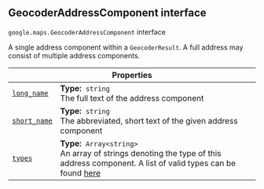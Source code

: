 
<devsite-heading><h2 id="GeocoderAddressComponent" is-upgraded="">GeocoderAddressComponent interface</h2></devsite-heading>
<p>
<code translate="no" dir="ltr"><span itemprop="path">google.maps</span>.<span itemprop="name">GeocoderAddressComponent</span></code>
interface
</p>
<p>A single address component within a <code translate="no" dir="ltr">GeocoderResult</code>. A full address may consist of multiple address components.</p>
<div class="devsite-table-wrapper"><table class="properties responsive" summary="interface GeocoderAddressComponent - Properties">
<thead>
<tr><th colspan="2">Properties</th>
</tr></thead>
<tbody>
<tr id="GeocoderAddressComponent.long_name">
<td itemprop="property"><code translate="no" dir="ltr"><a class="secret-link" href="#GeocoderAddressComponent.long_name"><span>long_name</span></a></code></td>
<td><div><strong>Type:</strong>&nbsp; <code translate="no" dir="ltr">string</code></div>
<div class="desc">The full text of the address component</div></td>
</tr>
<tr id="GeocoderAddressComponent.short_name">
<td itemprop="property"><code translate="no" dir="ltr"><a class="secret-link" href="#GeocoderAddressComponent.short_name"><span>short_name</span></a></code></td>
<td><div><strong>Type:</strong>&nbsp; <code translate="no" dir="ltr">string</code></div>
<div class="desc">The abbreviated, short text of the given address component</div></td>
</tr>
<tr id="GeocoderAddressComponent.types">
<td itemprop="property"><code translate="no" dir="ltr"><a class="secret-link" href="#GeocoderAddressComponent.types"><span>types</span></a></code></td>
<td><div><strong>Type:</strong>&nbsp; <code translate="no" dir="ltr">Array&lt;string&gt;</code></div>
<div class="desc">An array of strings denoting the type of this address component. A list of valid types can be found <a href="/maps/documentation/javascript/geocoding#GeocodingAddressTypes">here</a></div></td>
</tr>
</tbody>
</table></div>
<script src="replace_links.js"></script>

